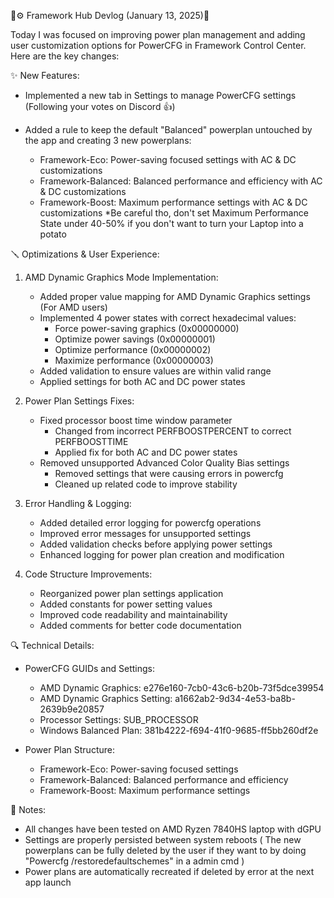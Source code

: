🔋⚙️ Framework Hub Devlog (January 13, 2025)🔧

Today I was focused on improving power plan management and adding user customization options for PowerCFG in Framework Control Center. Here are the key changes:

✨ New Features:
- Implemented a new tab in Settings to manage PowerCFG settings (Following your votes on Discord 👍)
- Added a rule to keep the default "Balanced" powerplan untouched by the app and creating 3 new powerplans:

    - Framework-Eco: Power-saving focused settings with AC & DC customizations  
    - Framework-Balanced: Balanced performance and efficiency with AC & DC customizations
    - Framework-Boost: Maximum performance settings with AC & DC customizations
    *Be careful tho, don't set Maximum Performance State under 40-50% if you don't want to turn your Laptop into a potato


🪛 Optimizations & User Experience:

1. AMD Dynamic Graphics Mode Implementation:
   - Added proper value mapping for AMD Dynamic Graphics settings (For AMD users)
   - Implemented 4 power states with correct hexadecimal values:
     * Force power-saving graphics (0x00000000)
     * Optimize power savings (0x00000001)
     * Optimize performance (0x00000002)
     * Maximize performance (0x00000003)
   - Added validation to ensure values are within valid range
   - Applied settings for both AC and DC power states

2. Power Plan Settings Fixes:
   - Fixed processor boost time window parameter
     * Changed from incorrect PERFBOOSTPERCENT to correct PERFBOOSTTIME
     * Applied fix for both AC and DC power states
   - Removed unsupported Advanced Color Quality Bias settings
     * Removed settings that were causing errors in powercfg
     * Cleaned up related code to improve stability

3. Error Handling & Logging:
   - Added detailed error logging for powercfg operations
   - Improved error messages for unsupported settings
   - Added validation checks before applying power settings
   - Enhanced logging for power plan creation and modification

4. Code Structure Improvements:
   - Reorganized power plan settings application
   - Added constants for power setting values
   - Improved code readability and maintainability
   - Added comments for better code documentation

🔍 Technical Details:

- PowerCFG GUIDs and Settings:
  * AMD Dynamic Graphics: e276e160-7cb0-43c6-b20b-73f5dce39954
  * AMD Dynamic Graphics Setting: a1662ab2-9d34-4e53-ba8b-2639b9e20857
  * Processor Settings: SUB_PROCESSOR
  * Windows Balanced Plan: 381b4222-f694-41f0-9685-ff5bb260df2e

- Power Plan Structure:
  * Framework-Eco: Power-saving focused settings
  * Framework-Balanced: Balanced performance and efficiency
  * Framework-Boost: Maximum performance settings


📝 Notes:
- All changes have been tested on AMD Ryzen 7840HS laptop with dGPU 
- Settings are properly persisted between system reboots
( The new powerplans can be fully deleted by the user if they want to by doing "Powercfg /restoredefaultschemes" in a admin cmd )
- Power plans are automatically recreated if deleted by error at the next app launch  